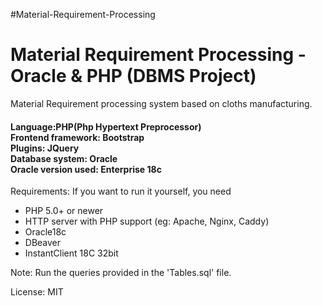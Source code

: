 #Material-Requirement-Processing


<h1>Material Requirement Processing - Oracle &amp; PHP (DBMS Project)</h1>

Material Requirement processing system based on cloths manufacturing.

<h4>Language:PHP(Php Hypertext Preprocessor)</br>
Frontend framework: Bootstrap</br>
Plugins: JQuery</br>
Database system: Oracle</br>
Oracle version used: Enterprise 18c</br></h4>

Requirements:
If you want to run it yourself, you need

- PHP 5.0+ or newer
- HTTP server with PHP support (eg: Apache, Nginx, Caddy)
- Oracle18c
- DBeaver 
- InstantClient 18C 32bit

Note: Run the queries provided in the 'Tables.sql' file.


License: MIT

